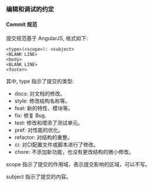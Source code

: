 ### 编辑和调试的约定

#### Commit 规范
提交规范基于 AngularJS, 格式如下:

```
<type>(<scope>): <subject>
<BLANK LINE>
<body>
<BLANK LINE>
<footer>
```

其中, type 指示了提交的类型: 
  - docs: 对文档的修改。
  - style: 修改结构名称等。
  - feat: 新的特性、模块等。
  - fix: 修复 Bug.
  - test: 修改和增添了测试单元。
  - pref: 对性能的优化。
  - refactor: 对结构的重整。
  - ci: 对CI配置文件或脚本进行了修改。
  - chore: 不添加新功能，也没有更改结构的微小修改。

scope 指示了提交的作用域，表示提交影响的区域，可以不写。

subject 指示了提交的内容。